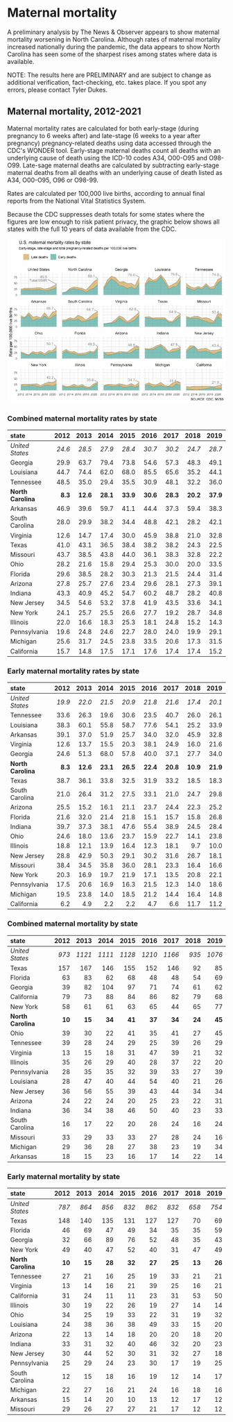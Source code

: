 # Maternal mortality

A preliminary analysis by The News & Observer appears to show maternal mortality worsening in North Carolina. Although rates of maternal mortality increased nationally during the pandemic, the data appears to show North Carolina has seen some of the sharpest rises among states where data is available.

NOTE: The results here are PRELIMINARY and are subject to change as additional verification, fact-checking, etc. takes place. If you spot any errors, please contact Tyler Dukes.

## Maternal mortality, 2012-2021

Maternal mortality rates are calculated for both early-stage (during pregnancy to 6 weeks after) and late-stage (6 weeks to a year after pregnancy) pregnancy-related deaths using data accessed through the CDC's WONDER tool. Early-stage maternal deaths count all deaths with an underlying cause of death using the ICD-10 codes A34, O00-O95 and O98-O99. Late-sage maternal deaths are calculated by subtracting early-stage maternal deaths from all deaths with an underlying cause of death listed as A34, O00-O95, O96 or O98-99.

Rates are calculated per 100,000 live births, according to annual final reports from the National Vital Statistics System.

Because the CDC suppresses death totals for some states where the figures are low enough to risk patient privacy, the graphic below shows all states with the full 10 years of data available from the CDC.

![Maternal mortality 2012-2021](/img/mmr_combined.png)

### Combined maternal mortality rates by state

|state          | 2012| 2013| 2014| 2015| 2016| 2017| 2018| 2019| 2020| 2021|
|:--------------|----:|----:|----:|----:|----:|----:|----:|----:|----:|----:|
|*United States*  | *24.6*| *28.5*| *27.9*| *28.4*| *30.7*| *30.2*| *24.7*| *28.7*| *35.1*| *45.5*|
|Georgia        | 29.9| 63.7| 79.4| 73.8| 54.6| 57.3| 48.3| 49.1| 40.0| 76.6|
|Louisiana      | 44.7| 74.4| 62.0| 68.0| 85.5| 65.6| 35.2| 44.1| 54.1| 76.6|
|Tennessee      | 48.5| 35.0| 29.4| 35.5| 30.9| 48.1| 32.2| 36.0| 66.1| 74.6|
|**North Carolina** |  **8.3**| **12.6**| **28.1**| **33.9**| **30.6**| **28.3**| **20.2**| **37.9**| **56.5**| **68.1**|
|Arkansas       | 46.9| 39.6| 59.7| 41.1| 44.4| 37.3| 59.4| 38.3| 62.4| 66.7|
|South Carolina | 28.0| 29.9| 38.2| 34.4| 48.8| 42.1| 28.2| 42.1| 55.7| 64.7|
|Virginia       | 12.6| 14.7| 17.4| 30.0| 45.9| 38.8| 21.0| 32.8| 46.4| 62.6|
|Texas          | 41.0| 43.1| 36.5| 38.4| 38.2| 38.2| 24.3| 22.5| 42.1| 54.9|
|Missouri       | 43.7| 38.5| 43.8| 44.0| 36.1| 38.3| 32.8| 22.2| 56.3| 50.4|
|Ohio           | 28.2| 21.6| 15.8| 29.4| 25.3| 30.0| 20.0| 33.5| 33.3| 50.1|
|Florida        | 29.6| 38.5| 28.2| 30.3| 21.3| 21.5| 24.4| 31.4| 27.7| 49.5|
|Arizona        | 27.8| 25.7| 27.6| 23.4| 29.6| 28.1| 27.3| 39.1| 50.7| 48.8|
|Indiana        | 43.3| 40.9| 45.2| 54.7| 60.2| 48.7| 28.2| 40.8| 42.0| 47.5|
|New Jersey     | 34.5| 54.6| 53.2| 37.8| 41.9| 43.5| 33.6| 34.1| 35.7| 43.4|
|New York       | 24.1| 25.7| 25.5| 26.6| 27.7| 19.2| 28.7| 34.8| 33.4| 42.2|
|Illinois       | 22.0| 16.6| 18.3| 25.3| 18.1| 24.8| 15.2| 14.3| 27.8| 35.6|
|Pennsylvania   | 19.6| 24.8| 24.6| 22.7| 28.0| 24.0| 19.9| 29.1| 19.1| 34.7|
|Michigan       | 25.6| 31.7| 24.5| 23.8| 33.5| 20.6| 17.3| 31.5| 36.5| 31.4|
|California     | 15.7| 14.8| 17.5| 17.1| 17.6| 17.4| 17.4| 15.2| 19.3| 21.9|

### Early maternal mortality rates by state

|state          | 2012| 2013| 2014| 2015| 2016| 2017| 2018| 2019| 2020| 2021|
|:--------------|----:|----:|----:|----:|----:|----:|----:|----:|----:|----:|
|*United States*  | *19.9*| *22.0*| *21.5*| *20.9*| *21.8*| *21.6*| *17.4*| *20.1*| *23.8*| *32.9*|
|Tennessee      | 33.6| 26.3| 19.6| 30.6| 23.5| 40.7| 26.0| 26.1| 52.1| 62.4|
|Louisiana      | 38.3| 60.1| 55.8| 58.7| 77.6| 54.1| 25.2| 33.9| 36.6| 60.9|
|Arkansas       | 39.1| 37.0| 51.9| 25.7| 34.0| 32.0| 45.9| 32.8| 42.6| 52.8|
|Virginia       | 12.6| 13.7| 15.5| 20.3| 38.1| 24.9| 16.0| 21.6| 29.6| 50.1|
|Georgia        | 24.6| 51.3| 68.0| 57.8| 40.0| 37.1| 27.7| 34.0| 24.5| 49.2|
|**North Carolina** |  **8.3**| **12.6**| **23.1**| **26.5**| **22.4**| **20.8**| **10.9**| **21.9**| **29.1**| **44.0**|
|Texas          | 38.7| 36.1| 33.8| 32.5| 31.9| 33.2| 18.5| 18.3| 32.0| 43.9|
|South Carolina | 21.0| 26.4| 31.2| 27.5| 33.1| 21.0| 24.7| 29.8| 32.3| 43.7|
|Arizona        | 25.5| 15.2| 16.1| 21.1| 23.7| 24.4| 22.3| 25.2| 37.7| 41.1|
|Florida        | 21.6| 32.0| 21.4| 21.8| 15.1| 15.7| 15.8| 26.8| 22.4| 40.2|
|Indiana        | 39.7| 37.3| 38.1| 47.6| 55.4| 38.9| 24.5| 28.4| 31.8| 40.0|
|Ohio           | 24.6| 18.0| 13.6| 23.7| 15.9| 22.7| 14.1| 23.8| 26.3| 31.6|
|Illinois       | 18.8| 12.1| 13.9| 16.4| 12.3| 18.1|  9.7| 10.0| 19.5| 31.0|
|New Jersey     | 28.8| 42.9| 50.3| 29.1| 30.2| 31.6| 26.7| 18.1| 27.6| 30.5|
|Missouri       | 38.4| 34.5| 35.8| 36.0| 28.1| 23.3| 16.4| 16.6| 43.3| 27.4|
|New York       | 20.3| 16.9| 19.7| 21.9| 17.1| 13.5| 20.8| 22.1| 17.7| 26.1|
|Pennsylvania   | 17.5| 20.6| 16.9| 16.3| 21.5| 12.3| 14.0| 18.6| 12.2| 21.9|
|Michigan       | 19.5| 23.8| 14.0| 18.5| 21.2| 14.4| 16.4| 14.8| 27.9| 19.1|
|California     |  6.2|  4.9|  2.2|  2.2|  4.7|  6.6| 11.7| 11.2|  7.6|  9.7|

### Combined maternal mortality by state

|state          | 2012| 2013| 2014| 2015| 2016| 2017| 2018| 2019| 2020| 2021|
|:--------------|----:|----:|----:|----:|----:|----:|----:|----:|----:|----:|
|*United States*  |  *973*| *1121*| *1111*| *1128*| *1210*| *1166*|  *935*| *1076*| *1268*| *1666*|
|Texas          |  157|  167|  146|  155|  152|  146|   92|   85|  155|  205|
|Florida        |   63|   83|   62|   68|   48|   48|   54|   69|   58|  107|
|Georgia        |   39|   82|  104|   97|   71|   74|   61|   62|   49|   95|
|California     |   79|   73|   88|   84|   86|   82|   79|   68|   81|   92|
|New York       |   58|   61|   61|   63|   65|   44|   65|   77|   70|   89|
|**North Carolina** |   **10**|   **15**|   **34**|   **41**|   **37**|   **34**|   **24**|   **45**|   **66**|   **82**|
|Ohio           |   39|   30|   22|   41|   35|   41|   27|   45|   43|   65|
|Tennessee      |   39|   28|   24|   29|   25|   39|   26|   29|   52|   61|
|Virginia       |   13|   15|   18|   31|   47|   39|   21|   32|   44|   60|
|Illinois       |   35|   26|   29|   40|   28|   37|   22|   20|   37|   47|
|Pennsylvania   |   28|   35|   35|   32|   39|   33|   27|   39|   25|   46|
|Louisiana      |   28|   47|   40|   44|   54|   40|   21|   26|   31|   44|
|New Jersey     |   36|   56|   55|   39|   43|   44|   34|   34|   35|   44|
|Arizona        |   24|   22|   24|   20|   25|   23|   22|   31|   39|   38|
|Indiana        |   36|   34|   38|   46|   50|   40|   23|   33|   33|   38|
|South Carolina |   16|   17|   22|   20|   28|   24|   16|   24|   31|   37|
|Missouri       |   33|   29|   33|   33|   27|   28|   24|   16|   39|   35|
|Michigan       |   29|   36|   28|   27|   38|   23|   19|   34|   38|   33|
|Arkansas       |   18|   15|   23|   16|   17|   14|   22|   14|   22|   24|

### Early maternal mortality by state

|state          | 2012| 2013| 2014| 2015| 2016| 2017| 2018| 2019| 2020| 2021|
|:--------------|----:|----:|----:|----:|----:|----:|----:|----:|----:|----:|
|*United States*  |  *787*|  *864*|  *856*|  *832*|  *862*|  *832*|  *658*|  *754*|  *861*| *1205*|
|Texas          |  148|  140|  135|  131|  127|  127|   70|   69|  118|  164|
|Florida        |   46|   69|   47|   49|   34|   35|   35|   59|   47|   87|
|Georgia        |   32|   66|   89|   76|   52|   48|   35|   43|   30|   61|
|New York       |   49|   40|   47|   52|   40|   31|   47|   49|   37|   55|
|**North Carolina** |   **10**|   **15**|   **28**|   **32**|   **27**|   **25**|   **13**|   **26**|   **34**|   **53**|
|Tennessee      |   27|   21|   16|   25|   19|   33|   21|   21|   41|   51|
|Virginia       |   13|   14|   16|   21|   39|   25|   16|   21|   28|   48|
|California     |   31|   24|   11|   11|   23|   31|   53|   50|   32|   41|
|Illinois       |   30|   19|   22|   26|   19|   27|   14|   14|   26|   41|
|Ohio           |   34|   25|   19|   33|   22|   31|   19|   32|   34|   41|
|Louisiana      |   24|   38|   36|   38|   49|   33|   15|   20|   21|   35|
|Arizona        |   22|   13|   14|   18|   20|   20|   18|   20|   29|   32|
|Indiana        |   33|   31|   32|   40|   46|   32|   20|   23|   25|   32|
|New Jersey     |   30|   44|   52|   30|   31|   32|   27|   18|   27|   31|
|Pennsylvania   |   25|   29|   24|   23|   30|   17|   19|   25|   16|   29|
|South Carolina |   12|   15|   18|   16|   19|   12|   14|   17|   18|   25|
|Michigan       |   22|   27|   16|   21|   24|   16|   18|   16|   29|   20|
|Arkansas       |   15|   14|   20|   10|   13|   12|   17|   12|   15|   19|
|Missouri       |   29|   26|   27|   27|   21|   17|   12|   12|   30|   19|

